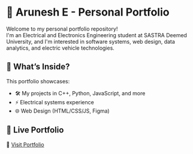 # 💼 Arunesh E - Personal Portfolio

Welcome to my personal portfolio repository!  
I'm an Electrical and Electronics Engineering student at SASTRA Deemed University, and I'm interested in software systems, web design, data analytics, and electric vehicle technologies.

## 🚀 What’s Inside?

This portfolio showcases:
- 🛠️ My projects in C++, Python, JavaScript, and more
- ⚡ Electrical systems experience
- 🌐 Web Design (HTML/CSS/JS, Figma)

## 🌟 Live Portfolio

🔗 [Visit Portfolio](https://aruneshdev.netlify.app/)

